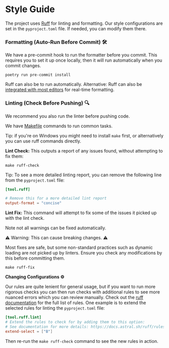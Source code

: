 # Style Guide


The project uses [Ruff](https://docs.astral.sh/ruff/) for linting and  formatting.
Our style configurations are set in the `pyproject.toml` file. If needed, you can modify them there.


### **Formatting (Auto-Run Before Commit) 🛠️**  

We have a pre-commit hook to run the formatter before you commit.
This requires you to set it up once locally, then it will run automatically when you commit changes.

```shell
poetry run pre-commit install
```

Ruff can also be to run automatically.
Alternative: Ruff can also be [integrated with most editors](https://docs.astral.sh/ruff/editors/setup/)  for real-time formatting.

### **Linting (Check Before Pushing) 🔍**

We recommend you also run the linter before pushing code. 

We have [Makefile](../../../Makefile) commands to run common tasks. 

Tip: if you're on Windows you might need to install `make` first, or alternatively you can use ruff commands directly.


**Lint Check:** This outputs a report of any issues found, without attempting to fix them: 
```shell
make ruff-check
```

Tip: To see a more detailed linting report, you can remove the following line from the `pyproject.toml` file:
```toml
[tool.ruff]

# Remove this for a more detailed lint report
output-format = "concise"
```

**Lint Fix:** This command will attempt to fix some of the issues it picked up with the lint check.

Note not all warnings can be fixed automatically.

⚠️ Warning: This can cause breaking changes. ⚠️

Most fixes are safe, but some non-standard practices such as dynamic loading are not picked up by linters. Ensure you check any modifications by this before committing them.
```shell
make ruff-fix
```

**Changing Configurations ⚙️**


Our rules are quite lenient for general usage, but if you want to run more rigorous checks you can then run checks with additional rules to see more nuanced errors which you can review manually.
Check out the [ruff documentation](https://docs.astral.sh/ruff/configuration/) for the full list of rules.
One example is to extend the selected rules for linting the `pyproject.toml` file:

```toml 
[tool.ruff.lint]
# Extend the rules to check for by adding them to this option:
# See documentation for more details: https://docs.astral.sh/ruff/rules/
extend-select = ["B"]
```

Then re-run the `make ruff-check` command to see the new rules in action.